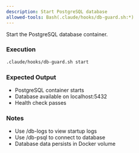 ```yaml
---
description: Start PostgreSQL database
allowed-tools: Bash(.claude/hooks/db-guard.sh:*)
---
```


Start the PostgreSQL database container.

### Execution

```bash
.claude/hooks/db-guard.sh start
```

### Expected Output

- PostgreSQL container starts
- Database available on localhost:5432
- Health check passes

### Notes

- Use /db-logs to view startup logs
- Use /db-psql to connect to database
- Database data persists in Docker volume
